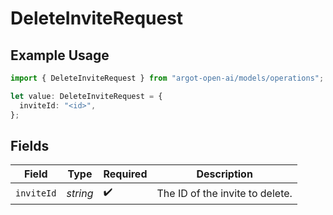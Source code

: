 # DeleteInviteRequest

## Example Usage

```typescript
import { DeleteInviteRequest } from "argot-open-ai/models/operations";

let value: DeleteInviteRequest = {
  inviteId: "<id>",
};
```

## Fields

| Field                           | Type                            | Required                        | Description                     |
| ------------------------------- | ------------------------------- | ------------------------------- | ------------------------------- |
| `inviteId`                      | *string*                        | :heavy_check_mark:              | The ID of the invite to delete. |